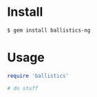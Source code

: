 # Install

```
$ gem install ballistics-ng
```

# Usage

```ruby
require 'ballistics'

# do stuff
```
